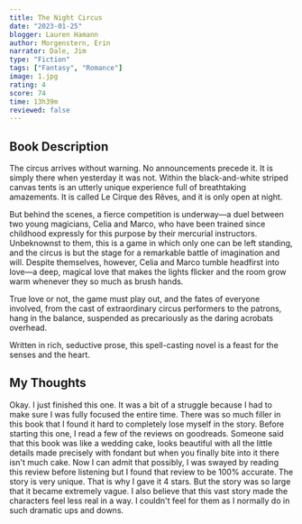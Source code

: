```yaml
---
title: The Night Circus
date: "2023-01-25"
blogger: Lauren Hamann
author: Morgenstern, Erin
narrator: Dale, Jim
type: "Fiction"
tags: ["Fantasy", "Romance"]
image: 1.jpg
rating: 4
score: 74
time: 13h39m
reviewed: false
---
```


## Book Description

The circus arrives without warning. No announcements precede it. It is simply there when yesterday it was not. Within the black-and-white striped canvas tents is an utterly unique experience full of breathtaking amazements. It is called Le Cirque des Rêves, and it is only open at night.

But behind the scenes, a fierce competition is underway—a duel between two young magicians, Celia and Marco, who have been trained since childhood expressly for this purpose by their mercurial instructors. Unbeknownst to them, this is a game in which only one can be left standing, and the circus is but the stage for a remarkable battle of imagination and will. Despite themselves, however, Celia and Marco tumble headfirst into love—a deep, magical love that makes the lights flicker and the room grow warm whenever they so much as brush hands.

True love or not, the game must play out, and the fates of everyone involved, from the cast of extraordinary circus performers to the patrons, hang in the balance, suspended as precariously as the daring acrobats overhead.

Written in rich, seductive prose, this spell-casting novel is a feast for the senses and the heart.

## My Thoughts

Okay. I just finished this one. It was a bit of a struggle because I had to make sure I was fully focused the entire time. There was so much filler in this book that I found it hard to completely lose myself in the story. Before starting this one, I read a few of the reviews on goodreads. Someone said that this book was like a wedding cake, looks beautiful with all the little details made precisely with fondant but when you finally bite into it there isn't much cake.
Now I can admit that possibly, I was swayed by reading this review before listening but I found that review to be 100% accurate.
The story is very unique. That is why I gave it 4 stars. But the story was so large that it became extremely vague. I also believe that this vast story made the characters feel less real in a way. I couldn't feel for them as I normally do in such dramatic ups and downs.
